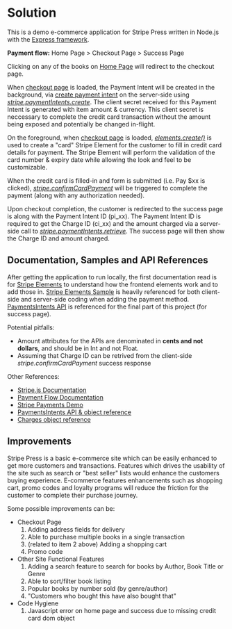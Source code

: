 # Solution
This is a demo e-commerce application for Stripe Press written in Node.js with the [Express framework](https://expressjs.com/).

**Payment flow:** Home Page > Checkout Page > Success Page

Clicking on any of the books on [Home Page](http://localhost:3000) will redirect to the checkout page.

When [checkout page](http://localhost:3000/checkout?item=1) is loaded, the Payment Intent will be created in the background, via [create payment intent](http://localhost:3000/create-payment-intent?item=1) on the server-side using [*stripe.paymentIntents.create*](https://stripe.com/docs/api/payment_intents/create). The client secret received for this Payment Intent is generated with item amount & currency. This client secret is neccessary to complete the credit card transaction without the amount being exposed and potentially be changed in-flight.

On the foreground, when [checkout page](http://localhost:3000/checkout?item=1) is loaded, [*elements.create()*](https://stripe.com/docs/js/elements_object/create_element?type=card) is used to create a "card" Stripe Element for the customer to fill in credit card details for payment. The Stripe Element will perform the validation of the card number & expiry date while allowing the look and feel to be customizable.

When the credit card is filled-in and form is submitted (i.e. Pay $xx is clicked), [*stripe.confirmCardPayment*](https://stripe.com/docs/js/payment_intents/confirm_card_payment) will be triggered to complete the payment (along with any authorization needed).

Upon checkout completion, the customer is redirected to the success page is along with the Payment Intent ID (pi_xx). The Payment Intent ID is required to get the Charge ID (ci_xx) and the amount charged via a server-side call to [*stripe.paymentIntents.retrieve*](https://stripe.com/docs/api/payment_intents/retrieve). The success page will then show the Charge ID and amount charged.

## Documentation, Samples and API References
After getting the application to run locally, the first documentation read is for [Stripe Elements](https://stripe.com/docs/stripe-js) to understand how the frontend elements work and to add those in. [Stripe Elements Sample](https://github.com/stripe/elements-examples) is heavily referenced for both client-side and server-side coding when adding the payment method. [PaymentsIntents API](https://stripe.com/docs/api/payment_intents) is referenced for the final part of this project (for success page).

Potential pitfalls:
- Amount attributes for the APIs are denominated in **cents and not dollars**, and should be in Int and not Float.
- Assuming that Charge ID can be retrived from the client-side *stripe.confirmCardPayment* success response

Other References:
- [Stripe.js Documentation](https://stripe.com/docs/js)
- [Payment Flow Documentation](https://stripe.com/docs/payments/integration-builder)
- [Stripe Payments Demo](https://github.com/stripe/stripe-payments-demo)
- [PaymentsIntents API & object reference](https://stripe.com/docs/api/payment_intents)
- [Charges object reference](https://stripe.com/docs/api/charges/object)

## Improvements
Stripe Press is a basic e-commerce site which can be easily enhanced to get more customers and transactions.
Features which drives the usability of the site such as search or "best seller" lists would enhance the customers buying experience.
E-commerce features enhancements such as shopping cart, promo codes and loyalty programs will reduce the friction for the customer to complete their purchase journey.

Some possible improvements can be:
- Checkout Page
  1. Adding address fields for delivery
  2. Able to purchase multiple books in a single transaction
  3. (related to item 2 above) Adding a shopping cart  
  4. Promo code
- Other Site Functional Features
  1. Adding a search feature to search for books by Author, Book Title or Genre
  2. Able to sort/filter book listing
  3. Popular books by number sold (by genre/author)
  4. "Customers who bought this have also bought that"
 - Code Hygiene
   1. Javascript error on home page and success due to missing credit card dom object
